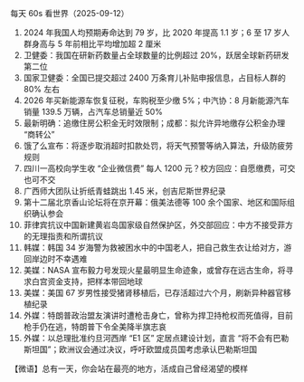 每天 60s 看世界（2025-09-12）

1. 2024 年我国人均预期寿命达到 79 岁，比 2020 年提高 1.1 岁；6 至 17 岁人群身高与 5 年前相比平均增加超 2 厘米
2. 卫健委：我国在研新药数量占全球数量的比例超过 20%，跃居全球新药研发第二位
3. 国家卫健委：全国已提交超过 2400 万条育儿补贴申报信息，占目标人群的 80% 左右
4. 2026 年买新能源车恢复征税，车购税至少缴 5%；中汽协：8 月新能源汽车销量 139.5 万辆，占汽车总销量近 50%
5. 最新明确：追缴住房公积金无时效限制；成都：拟允许异地缴存公积金办理 “商转公”
6. 饿了么宣布：将逐步取消超时扣款处罚，将天气预警等纳入算法，升级防疲劳规则
7. 四川一高校向学生收 “企业微信费” 每人 1200 元？校方回应：自愿缴费，可交也可不交
8. 广西师大团队让折纸青蛙跳出 1.45 米，创吉尼斯世界纪录
9. 第十二届北京香山论坛将在京开幕：俄美法德等 100 余个国家、地区和国际组织确认参会
10. 菲律宾抗议中国新建黄岩岛国家级自然保护区，外交部回应：中方不接受菲方的无理指责和所谓抗议
11. 韩媒：韩国 34 岁海警为救被困水中的中国老人，把自己救生衣让给对方，游回岸边时不幸遇难
12. 美媒：NASA 宣布毅力号发现火星最明显生命迹象，或曾存在远古生命，将寻求白宫资金支持，把样本带回地球
13. 美媒：美国 67 岁男性接受猪肾移植后，已存活超过六个月，刷新异种器官移植纪录
14. 外媒：特朗普政治盟友演讲时遭枪击身亡，曾称为捍卫持枪权而死值得，目前枪手仍在逃，特朗普下令全美降半旗志哀
15. 外媒：以总理批准约旦河西岸 “E1 区” 定居点建设计划，直言 “将不会有巴勒斯坦国”；欧洲议会通过决议，呼吁欧盟成员国考虑承认巴勒斯坦国

【微语】总有一天，你会站在最亮的地方，活成自己曾经渴望的模样
